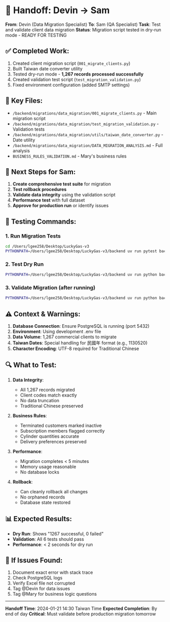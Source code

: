 # 🤝 Handoff: Devin → Sam

**From**: Devin (Data Migration Specialist)
**To**: Sam (QA Specialist)
**Task**: Test and validate client data migration
**Status**: Migration script tested in dry-run mode - READY FOR TESTING

## ✅ Completed Work:
1. Created client migration script (`001_migrate_clients.py`)
2. Built Taiwan date converter utility
3. Tested dry-run mode - **1,267 records processed successfully**
4. Created validation test script (`test_migration_validation.py`)
5. Fixed environment configuration (added SMTP settings)

## 📁 Key Files:
- `/backend/migrations/data_migration/001_migrate_clients.py` - Main migration script
- `/backend/migrations/data_migration/test_migration_validation.py` - Validation tests
- `/backend/migrations/data_migration/utils/taiwan_date_converter.py` - Date utility
- `/backend/migrations/data_migration/DATA_MIGRATION_ANALYSIS.md` - Full analysis
- `BUSINESS_RULES_VALIDATION.md` - Mary's business rules

## 🎯 Next Steps for Sam:
1. **Create comprehensive test suite** for migration
2. **Test rollback procedures** 
3. **Validate data integrity** using the validation script
4. **Performance test** with full dataset
5. **Approve for production run** or identify issues

## 🧪 Testing Commands:

### 1. Run Migration Tests
```bash
cd /Users/lgee258/Desktop/LuckyGas-v3
PYTHONPATH=/Users/lgee258/Desktop/LuckyGas-v3/backend uv run pytest backend/tests/migration/ -v
```

### 2. Test Dry Run
```bash
PYTHONPATH=/Users/lgee258/Desktop/LuckyGas-v3/backend uv run python backend/migrations/data_migration/001_migrate_clients.py
```

### 3. Validate Migration (after running)
```bash
PYTHONPATH=/Users/lgee258/Desktop/LuckyGas-v3/backend uv run python backend/migrations/data_migration/test_migration_validation.py
```

## ⚠️ Context & Warnings:
1. **Database Connection**: Ensure PostgreSQL is running (port 5432)
2. **Environment**: Using development .env file
3. **Data Volume**: 1,267 commercial clients to migrate
4. **Taiwan Dates**: Special handling for 民國年 format (e.g., 1130520)
5. **Character Encoding**: UTF-8 required for Traditional Chinese

## 🔍 What to Test:
1. **Data Integrity**:
   - All 1,267 records migrated
   - Client codes match exactly
   - No data truncation
   - Traditional Chinese preserved

2. **Business Rules**:
   - Terminated customers marked inactive
   - Subscription members flagged correctly
   - Cylinder quantities accurate
   - Delivery preferences preserved

3. **Performance**:
   - Migration completes < 5 minutes
   - Memory usage reasonable
   - No database locks

4. **Rollback**:
   - Can cleanly rollback all changes
   - No orphaned records
   - Database state restored

## 📊 Expected Results:
- **Dry Run**: Shows "1267 successful, 0 failed"
- **Validation**: All 6 tests should pass
- **Performance**: < 2 seconds for dry run

## 🚨 If Issues Found:
1. Document exact error with stack trace
2. Check PostgreSQL logs
3. Verify Excel file not corrupted
4. Tag @Devin for data issues
5. Tag @Mary for business logic questions

---

**Handoff Time**: 2024-01-21 14:30 Taiwan Time
**Expected Completion**: By end of day
**Critical**: Must validate before production migration tomorrow